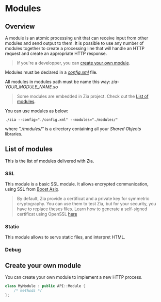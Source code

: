 # Modules

## Overview

A module is an atomic processing unit that can receive input from other modules and send output to them. It is possible to use any number of modules together to create a processing line that will handle an HTTP request and create an appropriate HTTP response.

> If you're a developper, you can [create your own module](#create-your-own-module).

Modules must be declared in a [*config.xml*](configuration.md) file.

All modules in modules path must be name this way: *zia-YOUR_MODULE_NAME.so*

> Some modules are embedded in Zia project. Check out the [List of modules](#list-of-modules).

You can use modules as below:

```shell
./zia --config="./config.xml" --modules="./modules/"
```

where _"./modules/"_ is a directory containing all your *Shared Objects* libraries.


## List of modules

This is the list of modules delivered with Zia.

### SSL

This module is a basic SSL module. It allows encrypted communication, using SSL from [Boost Asio](https://www.boost.org/).

> By default, Zia provide a certificat and a private key for symmetric cryptography. You can use them to test Zia, but for your security, you have to replace theses files. Learn how to generate a self-signed certificat using OpenSSL [here](https://www.ibm.com/support/knowledgecenter/en/SSWHYP_4.0.0/com.ibm.apimgmt.cmc.doc/task_apionprem_gernerate_self_signed_openSSL.html)


### Static

This module allows to serve static files, and interpret HTML.

### Debug

## Create your own module

You can create your own module to implement a new HTTP process.

```c++
class MyModule : public API::Module {
    /* methods */
};
```